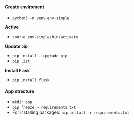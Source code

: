 #### Create enviroment
- `python3 -m venv env-simple`

**Active**
- `source env-simple/bin/activate`

**Update pip**
- `pip install --upgrade pip`
- `pip list`

**Install Flask**
- `pip install flask`

#### App structure
- `mkdir app`
- `pip freeze > requirements.txt`
- For installing packages: `pip install -r requirements.txt`
